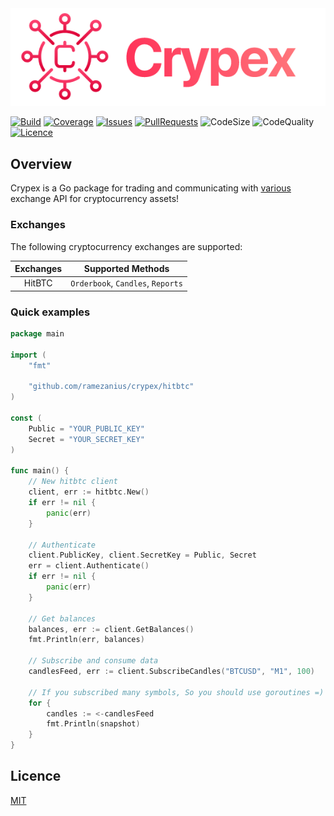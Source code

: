 <img src=".github/crypex.png" alt="Crypex Logo" />

[![Build](https://img.shields.io/github/workflow/status/ramezanius/crypex/Continuous%20Integration?label=build)](https://google.com)
[![Coverage](https://img.shields.io/codacy/coverage/6996e8a7fdb845eea86f02740f57e94b?label=coverage)](http://app.codacy.com/manual/ramezanius/crypex/dashboard?bid=18899044)
[![Issues](https://img.shields.io/github/issues/ramezanius/crypex?label=issues)](https://github.com/ramezanius/crypex/issues)
[![PullRequests](https://img.shields.io/github/issues-pr/ramezanius/crypex?label=pull%20requests)](https://github.com/ramezanius/crypex/pulls)
![CodeSize](https://img.shields.io/github/languages/code-size/ramezanius/crypex?label=code%20size)
![CodeQuality](https://img.shields.io/codacy/grade/6996e8a7fdb845eea86f02740f57e94b?label=code%20quality)
[![Licence](https://img.shields.io/github/license/ramezanius/crypex?label=licence)](https://github.com/ramezanius/crypex/blob/master/LICENCE)

## Overview
Crypex is a Go package for trading and communicating with [various](#Exchanges) exchange API for cryptocurrency assets!

### Exchanges
The following cryptocurrency exchanges are supported:  

Exchanges | Supported Methods
:-:|:-:
HitBTC | `Orderbook`, `Candles`, `Reports`

### Quick examples
```go
package main

import (
	"fmt"

	"github.com/ramezanius/crypex/hitbtc"
)

const (
	Public = "YOUR_PUBLIC_KEY"
	Secret = "YOUR_SECRET_KEY"
)

func main() {
	// New hitbtc client
	client, err := hitbtc.New()
	if err != nil {
		panic(err)
	}

	// Authenticate
	client.PublicKey, client.SecretKey = Public, Secret
	err = client.Authenticate()
	if err != nil {
		panic(err)
	}

	// Get balances
	balances, err := client.GetBalances()
	fmt.Println(err, balances)

	// Subscribe and consume data
	candlesFeed, err := client.SubscribeCandles("BTCUSD", "M1", 100)

	// If you subscribed many symbols, So you should use goroutines =)
	for {
		candles := <-candlesFeed
		fmt.Println(snapshot)
	}
}
```

## Licence
[MIT](LICENCE)
